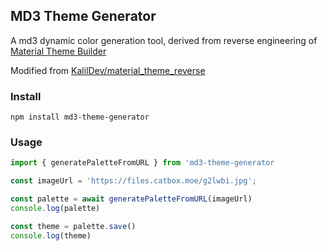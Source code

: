 ## MD3 Theme Generator

<span>A md3 dynamic color generation tool, derived from reverse engineering of [Material Theme Builder](https://material-foundation.github.io/material-theme-builder/#/dynamic) </span>

Modified from [KalilDev/material_theme_reverse](https://github.com/KalilDev/material_theme_reverse)

### Install
```
npm install md3-theme-generator
```

### Usage

```javascript
import { generatePaletteFromURL } from 'md3-theme-generator

const imageUrl = 'https://files.catbox.moe/g2lwbi.jpg';

const palette = await generatePaletteFromURL(imageUrl)
console.log(palette)

const theme = palette.save()
console.log(theme)
```




